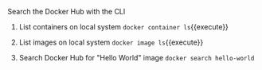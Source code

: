 Search the Docker Hub with the CLI

1. List containers on local system `docker container ls`{{execute}}

1. List images on local system `docker image ls`{{execute}}

1. Search Docker Hub for "Hello World" image `docker search hello-world`
